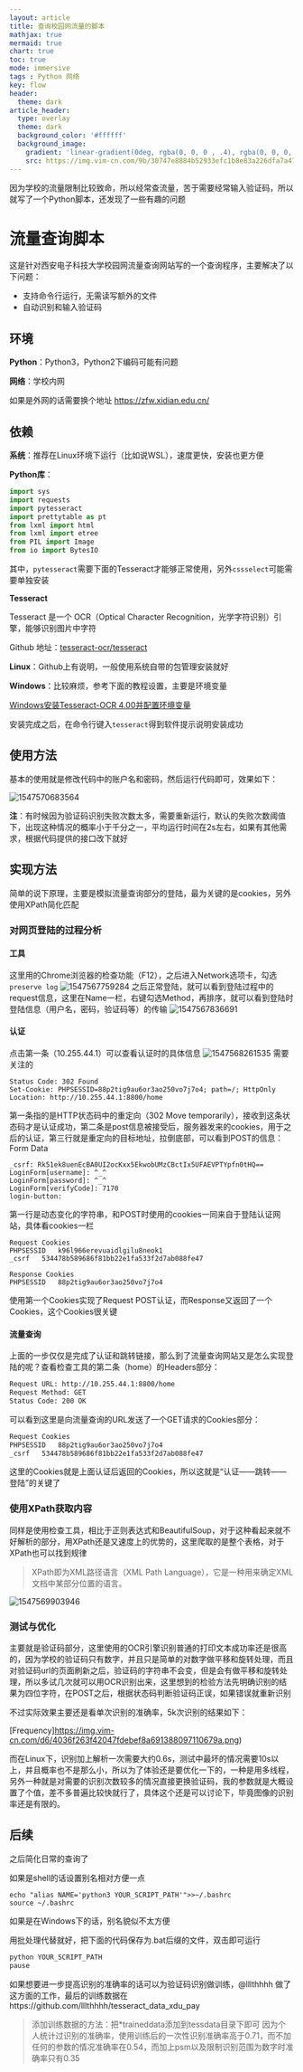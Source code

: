 ```yaml
---
layout: article
title: 查询校园网流量的脚本
mathjax: true
mermaid: true
chart: true
toc: true
mode: immersive
tags : Python 网络
key: flow
header:
  theme: dark
article_header:
  type: overlay
  theme: dark
  background_color: '#ffffff'
  background_image:
    gradient: 'linear-gradient(0deg, rgba(0, 0, 0 , .4), rgba(0, 0, 0, .4))'
    src: https://img.vim-cn.com/9b/30747e8884b52933efc1b8e83a226dfa7a4744.jpg
---
```

因为学校的流量限制比较致命，所以经常查流量，苦于需要经常输入验证码，所以就写了一个Python脚本，还发现了一些有趣的问题
<!--more-->

# 流量查询脚本

这是针对西安电子科技大学校园网流量查询网站写的一个查询程序，主要解决了以下问题：
- 支持命令行运行，无需读写额外的文件
- 自动识别和输入验证码

## 环境
**Python**：Python3，Python2下编码可能有问题

**网络**：学校内网

如果是外网的话需要换个地址 https://zfw.xidian.edu.cn/

## 依赖

**系统**：推荐在Linux环境下运行（比如说WSL），速度更快，安装也更方便

**Python库**：
```python
import sys
import requests
import pytesseract
import prettytable as pt
from lxml import html
from lxml import etree
from PIL import Image
from io import BytesIO
```
其中，```pytesseract```需要下面的Tesseract才能够正常使用，另外```cssselect```可能需要单独安装

**Tesseract**

Tesseract 是一个 OCR（Optical Character Recognition，光学字符识别）引擎，能够识别图片中字符

Github 地址：[tesseract-ocr/tesseract](https://github.com/tesseract-ocr/tesseract)

**Linux**：Github上有说明，一般使用系统自带的包管理安装就好

**Windows**：比较麻烦，参考下面的教程设置，主要是环境变量

[Windows安装Tesseract-OCR 4.00并配置环境变量](https://segmentfault.com/a/1190000014086067)

安装完成之后，在命令行键入```tesseract```得到软件提示说明安装成功

## 使用方法

基本的使用就是修改代码中的账户名和密码，然后运行代码即可，效果如下：

![1547570683564](https://img.vim-cn.com/d8/d9116a48cbceb5a05f275ac70a604dc6ad8844.png)

**注**：有时候因为验证码识别失败次数太多，需要重新运行，默认的失败次数阈值下，出现这种情况的概率小于千分之一，平均运行时间在2s左右，如果有其他需求，根据代码提供的接口改下就好

## 实现方法

简单的说下原理，主要是模拟流量查询部分的登陆，最为关键的是cookies，另外使用XPath简化匹配

### 对网页登陆的过程分析

#### 工具
这里用的Chrome浏览器的检查功能（F12），之后进入Network选项卡，勾选``preserve log``
![1547567759284](https://img.vim-cn.com/59/a1d5a1eb7e947724e0b5ad4dec3b6547646393.png)
之后正常登陆，就可以看到登陆过程中的request信息，这里在Name一栏，右键勾选Method，再排序，就可以看到登陆时登陆信息（用户名，密码，验证码等）的传输
![1547567836691](https://img.vim-cn.com/b0/f9d652809691fb2c3c5e5b820477aa57a797af.png)

#### 认证

点击第一条（10.255.44.1）可以查看认证时的具体信息
![1547568261535](https://img.vim-cn.com/17/3b592030b26d22534690f7ee4adc6b4f01bc4a.png)
需要关注的
```
Status Code: 302 Found
Set-Cookie: PHPSESSID=88p2tig9au6or3ao250vo7j7o4; path=/; HttpOnly
Location: http://10.255.44.1:8800/home
```
第一条指的是HTTP状态码中的重定向（302 Move temporarily），接收到这条状态码才是认证成功，第二条是post信息被接受后，服务器发来的cookies，用于之后的认证，第三行就是重定向的目标地址，拉倒底部，可以看到POST的信息：Form Data
```
_csrf: Rk51ek8uenEcBA0UI2ocKxx5EkwobUMzCBctIx5UFAEVPTYpfn0tHQ==
LoginForm[username]: ^_^
LoginForm[password]: ^_^
LoginForm[verifyCode]: 7170
login-button:
```
第一行是动态变化的字符串，和POST时使用的cookies一同来自于登陆认证网站，具体看cookies一栏
```
Request Cookies							
PHPSESSID	k96l966erevuaidlgilu8neok1
_csrf	534478b589686f81bb22e1fa533f2d7ab088fe47

Response Cookies				
PHPSESSID	88p2tig9au6or3ao250vo7j7o4
```
使用第一个Cookies实现了Request POST认证，而Response又返回了一个Cookies，这个Cookies很关键

#### 流量查询

上面的一步仅仅是完成了认证和跳转链接，那么到了流量查询网站又是怎么实现登陆的呢？查看检查工具的第二条（home）的Headers部分：
```html
Request URL: http://10.255.44.1:8800/home
Request Method: GET
Status Code: 200 OK
```
可以看到这里是向流量查询的URL发送了一个GET请求的Cookies部分：
```html
Request Cookies						
PHPSESSID	88p2tig9au6or3ao250vo7j7o4		
_csrf	534478b589686f81bb22e1fa533f2d7ab088fe47				
```
这里的Cookies就是上面认证后返回的Cookies，所以这就是“认证——跳转——登陆”的关键了

### 使用XPath获取内容
同样是使用检查工具，相比于正则表达式和BeautifulSoup，对于这种看起来就不好解析的部分，用XPath还是又速度上的优势的，这里爬取的是整个表格，对于XPath也可以找到规律
> XPath即为XML路径语言（XML Path Language），它是一种用来确定XML文档中某部分位置的语言。

![1547569903946](https://img.vim-cn.com/95/01fe0b266425b36d96035c69a251ccdeb689d0.png)

### 测试与优化
主要就是验证码部分，这里使用的OCR引擎识别普通的打印文本成功率还是很高的，因为学校的验证码只有数字，并且只是简单的对数字做平移和旋转处理，而且对验证码url的页面刷新之后，验证码的字符串不会变，但是会有做平移和旋转处理，所以多试几次就可以用OCR识别出来，这里想到的检验方法先明确识别的结果为四位字符，在POST之后，根据状态码判断验证码正误，如果错误就重新识别

不过实际效果主要还是看单次识别的准确率，5k次识别的结果如下：

[Frequency]https://img.vim-cn.com/d6/4036f263f42047fdebef8a691388097110679a.png)

而在Linux下，识别加上解析一次需要大约0.6s，测试中最坏的情况需要10s以上，并且概率也不是那么小，所以为了体验还是要优化一下的，一种是用多线程，另外一种就是对需要的识别次数较多的情况直接更换验证码，我的参数就是大概设置了个值，差不多普遍比较快就行了，具体这个还是可以讨论下，毕竟图像的识别率还是有限的。

## 后续
之后简化日常的查询了

如果是shell的话设置别名相对方便一点
```shell
echo "alias NAME='python3 YOUR_SCRIPT_PATH'">>~/.bashrc
source ~/.bashrc
```

如果是在Windows下的话，别名貌似不太方便

用批处理代替就好，把下面的代码保存为.bat后缀的文件，双击即可运行
```powershell
python YOUR_SCRIPT_PATH
pause
```

如果想要进一步提高识别的准确率的话可以为验证码识别做训练，@lllthhhh 做了这方面的工作，最后的训练数据在https://github.com/lllthhhh/tesseract_data_xdu_pay
>添加训练数据的方法：把*traineddata添加到tessdata目录下即可
因为个人统计过识别的准确率，使用训练后的一次性识别准确率高于0.71，而不加任何的参数的情况准确率在0.54，而加上psm以及限制识别范围为数字时准确率只有0.35